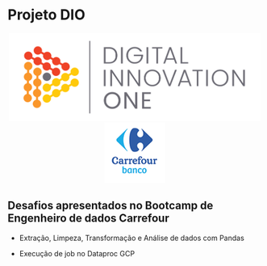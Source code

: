 # Projeto DIO

<p align="center"><img src="./DIO.png" width="500"><img src="./carrefour_banco.png" width="120"></p>



## Desafios apresentados no Bootcamp de Engenheiro de dados Carrefour

<ul>
  <li>Extração, Limpeza, Transformação e Análise de dados com Pandas
  <p>
  <li>Execução de job no Dataproc GCP

</ul>
